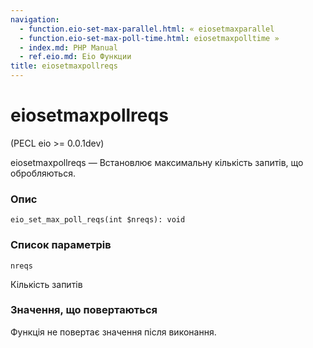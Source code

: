 ```yaml
---
navigation:
  - function.eio-set-max-parallel.html: « eiosetmaxparallel
  - function.eio-set-max-poll-time.html: eiosetmaxpolltime »
  - index.md: PHP Manual
  - ref.eio.md: Eio Функции
title: eiosetmaxpollreqs
---
```

# eiosetmaxpollreqs

(PECL eio >= 0.0.1dev)

eiosetmaxpollreqs — Встановлює максимальну кількість запитів, що обробляються.

### Опис

```methodsynopsis
eio_set_max_poll_reqs(int $nreqs): void
```

### Список параметрів

`nreqs`

Кількість запитів

### Значення, що повертаються

Функція не повертає значення після виконання.
